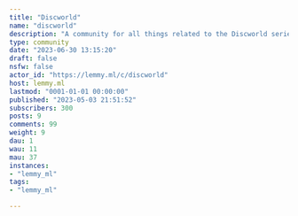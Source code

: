 ```yaml
---
title: "Discworld" 
name: "discworld"
description: "A community for all things related to the Discworld series of books by Sir Terry Pratchett. "
type: community
date: "2023-06-30 13:15:20"
draft: false
nsfw: false
actor_id: "https://lemmy.ml/c/discworld"
host: lemmy.ml
lastmod: "0001-01-01 00:00:00"
published: "2023-05-03 21:51:52"
subscribers: 300
posts: 9
comments: 99
weight: 9
dau: 1
wau: 11
mau: 37
instances:
- "lemmy_ml"
tags: 
- "lemmy_ml"

---
```

